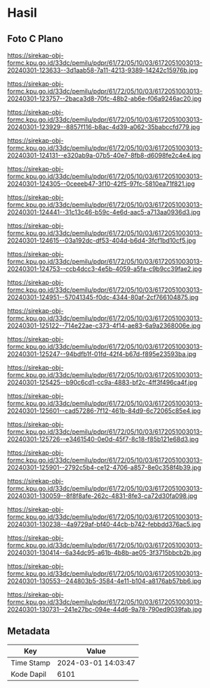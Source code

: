 # Hasil

## Foto C Plano

https://sirekap-obj-formc.kpu.go.id/33dc/pemilu/pdpr/61/72/05/10/03/6172051003013-20240301-123633--3d1aab58-7a11-4213-9389-14242c15976b.jpg

https://sirekap-obj-formc.kpu.go.id/33dc/pemilu/pdpr/61/72/05/10/03/6172051003013-20240301-123757--2baca3d8-70fc-48b2-ab6e-f06a9246ac20.jpg

https://sirekap-obj-formc.kpu.go.id/33dc/pemilu/pdpr/61/72/05/10/03/6172051003013-20240301-123929--8857f116-b8ac-4d39-a062-35babccfd779.jpg

https://sirekap-obj-formc.kpu.go.id/33dc/pemilu/pdpr/61/72/05/10/03/6172051003013-20240301-124131--e320ab9a-07b5-40e7-8fb8-d6098fe2c4e4.jpg

https://sirekap-obj-formc.kpu.go.id/33dc/pemilu/pdpr/61/72/05/10/03/6172051003013-20240301-124305--0ceeeb47-3f10-42f5-97fc-5810ea71f821.jpg

https://sirekap-obj-formc.kpu.go.id/33dc/pemilu/pdpr/61/72/05/10/03/6172051003013-20240301-124441--31c13c46-b59c-4e6d-aac5-a713aa0936d3.jpg

https://sirekap-obj-formc.kpu.go.id/33dc/pemilu/pdpr/61/72/05/10/03/6172051003013-20240301-124615--03a192dc-df53-404d-b6d4-3fcf1bd10cf5.jpg

https://sirekap-obj-formc.kpu.go.id/33dc/pemilu/pdpr/61/72/05/10/03/6172051003013-20240301-124753--ccb4dcc3-4e5b-4059-a5fa-c9b9cc39fae2.jpg

https://sirekap-obj-formc.kpu.go.id/33dc/pemilu/pdpr/61/72/05/10/03/6172051003013-20240301-124951--57041345-f0dc-4344-80af-2cf766104875.jpg

https://sirekap-obj-formc.kpu.go.id/33dc/pemilu/pdpr/61/72/05/10/03/6172051003013-20240301-125122--714e22ae-c373-4f14-ae83-6a9a2368006e.jpg

https://sirekap-obj-formc.kpu.go.id/33dc/pemilu/pdpr/61/72/05/10/03/6172051003013-20240301-125247--94bdfb1f-01fd-42f4-b67d-f895e23593ba.jpg

https://sirekap-obj-formc.kpu.go.id/33dc/pemilu/pdpr/61/72/05/10/03/6172051003013-20240301-125425--b90c6cd1-cc9a-4883-bf2c-4ff3f496ca4f.jpg

https://sirekap-obj-formc.kpu.go.id/33dc/pemilu/pdpr/61/72/05/10/03/6172051003013-20240301-125601--cad57286-7f12-461b-84d9-6c72065c85e4.jpg

https://sirekap-obj-formc.kpu.go.id/33dc/pemilu/pdpr/61/72/05/10/03/6172051003013-20240301-125726--e3461540-0e0d-45f7-8c18-f85b121e68d3.jpg

https://sirekap-obj-formc.kpu.go.id/33dc/pemilu/pdpr/61/72/05/10/03/6172051003013-20240301-125901--2792c5b4-ce12-4706-a857-8e0c358f4b39.jpg

https://sirekap-obj-formc.kpu.go.id/33dc/pemilu/pdpr/61/72/05/10/03/6172051003013-20240301-130059--8f8f8afe-262c-4831-8fe3-ca72d30fa098.jpg

https://sirekap-obj-formc.kpu.go.id/33dc/pemilu/pdpr/61/72/05/10/03/6172051003013-20240301-130238--4a9729af-bf40-44cb-b742-febbdd376ac5.jpg

https://sirekap-obj-formc.kpu.go.id/33dc/pemilu/pdpr/61/72/05/10/03/6172051003013-20240301-130414--6a34dc95-a61b-4b8b-ae05-3f3715bbcb2b.jpg

https://sirekap-obj-formc.kpu.go.id/33dc/pemilu/pdpr/61/72/05/10/03/6172051003013-20240301-130553--244803b5-3584-4e11-b104-a8176ab57bb6.jpg

https://sirekap-obj-formc.kpu.go.id/33dc/pemilu/pdpr/61/72/05/10/03/6172051003013-20240301-130731--241e27bc-094e-44d6-9a78-790ed9039fab.jpg


## Metadata

| Key        | Value               |
| ---------- | ------------------- |
| Time Stamp | 2024-03-01 14:03:47 |
| Kode Dapil | 6101                |



